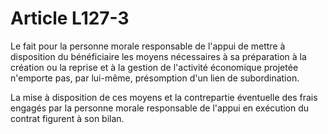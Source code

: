 # Article L127-3

Le fait pour la personne morale responsable de l'appui de mettre à disposition du bénéficiaire les moyens nécessaires à sa préparation à la création ou la reprise et à la gestion de l'activité économique projetée n'emporte pas, par lui-même, présomption d'un lien de subordination.

La mise à disposition de ces moyens et la contrepartie éventuelle des frais engagés par la personne morale responsable de l'appui en exécution du contrat figurent à son bilan.
